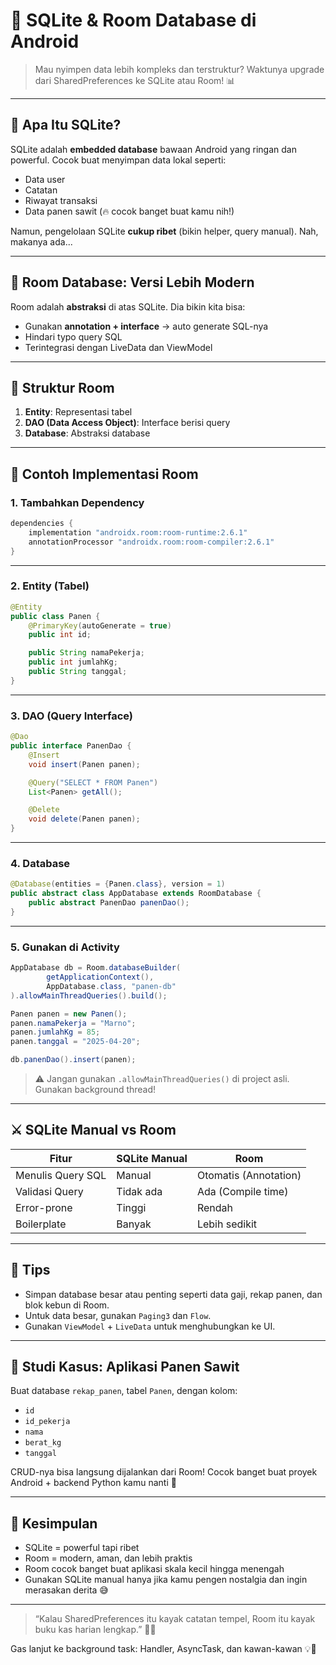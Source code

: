 # 💾 SQLite & Room Database di Android

> Mau nyimpen data lebih kompleks dan terstruktur? Waktunya upgrade dari SharedPreferences ke SQLite atau Room! 📊

---

## 🧱 Apa Itu SQLite?

SQLite adalah **embedded database** bawaan Android yang ringan dan powerful. Cocok buat menyimpan data lokal seperti:

- Data user
- Catatan
- Riwayat transaksi
- Data panen sawit (🔥 cocok banget buat kamu nih!)

Namun, pengelolaan SQLite **cukup ribet** (bikin helper, query manual). Nah, makanya ada...

---

## 🧠 Room Database: Versi Lebih Modern

Room adalah **abstraksi** di atas SQLite. Dia bikin kita bisa:

- Gunakan **annotation + interface** → auto generate SQL-nya
- Hindari typo query SQL
- Terintegrasi dengan LiveData dan ViewModel

---

## 🔧 Struktur Room

1. **Entity**: Representasi tabel
2. **DAO (Data Access Object)**: Interface berisi query
3. **Database**: Abstraksi database

---

## 🧪 Contoh Implementasi Room

### 1. Tambahkan Dependency

```groovy
dependencies {
    implementation "androidx.room:room-runtime:2.6.1"
    annotationProcessor "androidx.room:room-compiler:2.6.1"
}
```

---

### 2. Entity (Tabel)

```java
@Entity
public class Panen {
    @PrimaryKey(autoGenerate = true)
    public int id;

    public String namaPekerja;
    public int jumlahKg;
    public String tanggal;
}
```

---

### 3. DAO (Query Interface)

```java
@Dao
public interface PanenDao {
    @Insert
    void insert(Panen panen);

    @Query("SELECT * FROM Panen")
    List<Panen> getAll();

    @Delete
    void delete(Panen panen);
}
```

---

### 4. Database

```java
@Database(entities = {Panen.class}, version = 1)
public abstract class AppDatabase extends RoomDatabase {
    public abstract PanenDao panenDao();
}
```

---

### 5. Gunakan di Activity

```java
AppDatabase db = Room.databaseBuilder(
        getApplicationContext(),
        AppDatabase.class, "panen-db"
).allowMainThreadQueries().build();

Panen panen = new Panen();
panen.namaPekerja = "Marno";
panen.jumlahKg = 85;
panen.tanggal = "2025-04-20";

db.panenDao().insert(panen);
```

> ⚠️ Jangan gunakan `.allowMainThreadQueries()` di project asli. Gunakan background thread!

---

## ⚔ SQLite Manual vs Room

| Fitur               | SQLite Manual | Room              |
|--------------------|---------------|-------------------|
| Menulis Query SQL  | Manual        | Otomatis (Annotation) |
| Validasi Query     | Tidak ada     | Ada (Compile time) |
| Error-prone        | Tinggi        | Rendah            |
| Boilerplate        | Banyak        | Lebih sedikit     |

---

## 📌 Tips

- Simpan database besar atau penting seperti data gaji, rekap panen, dan blok kebun di Room.
- Untuk data besar, gunakan `Paging3` dan `Flow`.
- Gunakan `ViewModel` + `LiveData` untuk menghubungkan ke UI.

---

## 🎯 Studi Kasus: Aplikasi Panen Sawit

Buat database `rekap_panen`, tabel `Panen`, dengan kolom:
- `id`
- `id_pekerja`
- `nama`
- `berat_kg`
- `tanggal`

CRUD-nya bisa langsung dijalankan dari Room! Cocok banget buat proyek Android + backend Python kamu nanti 🚀

---

## 💬 Kesimpulan

- SQLite = powerful tapi ribet
- Room = modern, aman, dan lebih praktis
- Room cocok banget buat aplikasi skala kecil hingga menengah
- Gunakan SQLite manual hanya jika kamu pengen nostalgia dan ingin merasakan derita 😅

---

> “Kalau SharedPreferences itu kayak catatan tempel, Room itu kayak buku kas harian lengkap.” 🧾📘

Gas lanjut ke background task: Handler, AsyncTask, dan kawan-kawan 💡🧵